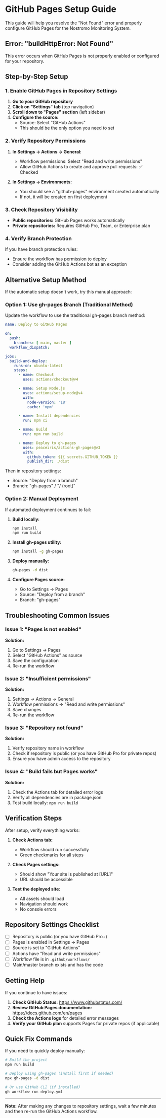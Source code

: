 # GitHub Pages Setup Guide

This guide will help you resolve the "Not Found" error and properly configure GitHub Pages for the Nostromo Monitoring System.

## Error: "buildHttpError: Not Found"

This error occurs when GitHub Pages is not properly enabled or configured for your repository.

## Step-by-Step Setup

### 1. Enable GitHub Pages in Repository Settings

1. **Go to your GitHub repository**
2. **Click on "Settings" tab** (top navigation)
3. **Scroll down to "Pages" section** (left sidebar)
4. **Configure the source:**
   - Source: Select "GitHub Actions"
   - This should be the only option you need to set

### 2. Verify Repository Permissions

1. **In Settings → Actions → General:**
   - Workflow permissions: Select "Read and write permissions"
   - Allow GitHub Actions to create and approve pull requests: ✅ Checked

2. **In Settings → Environments:**
   - You should see a "github-pages" environment created automatically
   - If not, it will be created on first deployment

### 3. Check Repository Visibility

- **Public repositories:** GitHub Pages works automatically
- **Private repositories:** Requires GitHub Pro, Team, or Enterprise plan

### 4. Verify Branch Protection

If you have branch protection rules:
- Ensure the workflow has permission to deploy
- Consider adding the GitHub Actions bot as an exception

## Alternative Setup Method

If the automatic setup doesn't work, try this manual approach:

### Option 1: Use gh-pages Branch (Traditional Method)

Update the workflow to use the traditional gh-pages branch method:

```yaml
name: Deploy to GitHub Pages

on:
  push:
    branches: [ main, master ]
  workflow_dispatch:

jobs:
  build-and-deploy:
    runs-on: ubuntu-latest
    steps:
      - name: Checkout
        uses: actions/checkout@v4

      - name: Setup Node.js
        uses: actions/setup-node@v4
        with:
          node-version: '18'
          cache: 'npm'

      - name: Install dependencies
        run: npm ci

      - name: Build
        run: npm run build

      - name: Deploy to gh-pages
        uses: peaceiris/actions-gh-pages@v3
        with:
          github_token: ${{ secrets.GITHUB_TOKEN }}
          publish_dir: ./dist
```

Then in repository settings:
- Source: "Deploy from a branch"
- Branch: "gh-pages" / "/ (root)"

### Option 2: Manual Deployment

If automated deployment continues to fail:

1. **Build locally:**
   ```bash
   npm install
   npm run build
   ```

2. **Install gh-pages utility:**
   ```bash
   npm install -g gh-pages
   ```

3. **Deploy manually:**
   ```bash
   gh-pages -d dist
   ```

4. **Configure Pages source:**
   - Go to Settings → Pages
   - Source: "Deploy from a branch"
   - Branch: "gh-pages"

## Troubleshooting Common Issues

### Issue 1: "Pages is not enabled"

**Solution:**
1. Go to Settings → Pages
2. Select "GitHub Actions" as source
3. Save the configuration
4. Re-run the workflow

### Issue 2: "Insufficient permissions"

**Solution:**
1. Settings → Actions → General
2. Workflow permissions → "Read and write permissions"
3. Save changes
4. Re-run the workflow

### Issue 3: "Repository not found"

**Solution:**
1. Verify repository name in workflow
2. Check if repository is public (or you have GitHub Pro for private repos)
3. Ensure you have admin access to the repository

### Issue 4: "Build fails but Pages works"

**Solution:**
1. Check the Actions tab for detailed error logs
2. Verify all dependencies are in package.json
3. Test build locally: `npm run build`

## Verification Steps

After setup, verify everything works:

1. **Check Actions tab:**
   - Workflow should run successfully
   - Green checkmarks for all steps

2. **Check Pages settings:**
   - Should show "Your site is published at [URL]"
   - URL should be accessible

3. **Test the deployed site:**
   - All assets should load
   - Navigation should work
   - No console errors

## Repository Settings Checklist

- [ ] Repository is public (or you have GitHub Pro+)
- [ ] Pages is enabled in Settings → Pages
- [ ] Source is set to "GitHub Actions"
- [ ] Actions have "Read and write permissions"
- [ ] Workflow file is in `.github/workflows/`
- [ ] Main/master branch exists and has the code

## Getting Help

If you continue to have issues:

1. **Check GitHub Status:** https://www.githubstatus.com/
2. **Review GitHub Pages documentation:** https://docs.github.com/en/pages
3. **Check the Actions logs** for detailed error messages
4. **Verify your GitHub plan** supports Pages for private repos (if applicable)

## Quick Fix Commands

If you need to quickly deploy manually:

```bash
# Build the project
npm run build

# Deploy using gh-pages (install first if needed)
npx gh-pages -d dist

# Or use GitHub CLI (if installed)
gh workflow run deploy.yml
```

---

**Note:** After making any changes to repository settings, wait a few minutes and then re-run the GitHub Actions workflow.